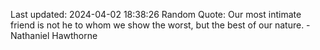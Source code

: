 Last updated: 2024-04-02 18:38:26
Random Quote: Our most intimate friend is not he to whom we show the worst, but the best of our nature. - Nathaniel Hawthorne